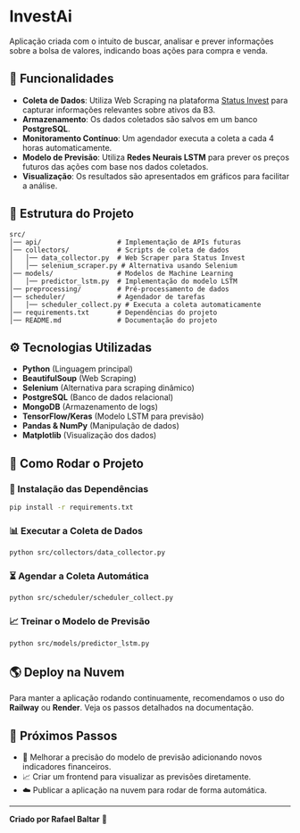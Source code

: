 # InvestAi

Aplicação criada com o intuito de buscar, analisar e prever informações sobre a bolsa de valores, indicando boas ações para compra e venda.

## 📌 Funcionalidades

- **Coleta de Dados**: Utiliza Web Scraping na plataforma [Status Invest](https://statusinvest.com.br/) para capturar informações relevantes sobre ativos da B3.
- **Armazenamento**: Os dados coletados são salvos em um banco **PostgreSQL**.
- **Monitoramento Contínuo**: Um agendador executa a coleta a cada 4 horas automaticamente.
- **Modelo de Previsão**: Utiliza **Redes Neurais LSTM** para prever os preços futuros das ações com base nos dados coletados.
- **Visualização**: Os resultados são apresentados em gráficos para facilitar a análise.

## 📂 Estrutura do Projeto
```
src/
│── api/                   # Implementação de APIs futuras
│── collectors/            # Scripts de coleta de dados
│   │── data_collector.py  # Web Scraper para Status Invest
│   │── selenium_scraper.py # Alternativa usando Selenium
│── models/                # Modelos de Machine Learning
│   │── predictor_lstm.py  # Implementação do modelo LSTM
│── preprocessing/         # Pré-processamento de dados
│── scheduler/             # Agendador de tarefas
│   │── scheduler_collect.py # Executa a coleta automaticamente
│── requirements.txt       # Dependências do projeto
│── README.md              # Documentação do projeto
```

## ⚙️ Tecnologias Utilizadas
- **Python** (Linguagem principal)
- **BeautifulSoup** (Web Scraping)
- **Selenium** (Alternativa para scraping dinâmico)
- **PostgreSQL** (Banco de dados relacional)
- **MongoDB** (Armazenamento de logs)
- **TensorFlow/Keras** (Modelo LSTM para previsão)
- **Pandas & NumPy** (Manipulação de dados)
- **Matplotlib** (Visualização dos dados)

## 🚀 Como Rodar o Projeto

### 🔧 Instalação das Dependências

```bash
pip install -r requirements.txt
```

### 📊 Executar a Coleta de Dados

```bash
python src/collectors/data_collector.py
```

### ⏳ Agendar a Coleta Automática

```bash
python src/scheduler/scheduler_collect.py
```

### 📈 Treinar o Modelo de Previsão

```bash
python src/models/predictor_lstm.py
```

## 🌎 Deploy na Nuvem
Para manter a aplicação rodando continuamente, recomendamos o uso do **Railway** ou **Render**. Veja os passos detalhados na documentação.

## 📌 Próximos Passos
- 🔄 Melhorar a precisão do modelo de previsão adicionando novos indicadores financeiros.
- 📈 Criar um frontend para visualizar as previsões diretamente.
- ☁️ Publicar a aplicação na nuvem para rodar de forma automática.

---

**Criado por Rafael Baltar** 🚀

